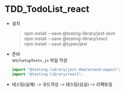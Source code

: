 
# TDD_TodoList_react

- 설치
    >npm install --save @testing-library/jest-dom  
    npm install --save @testing-library/react  
    npm install --save @types/jest


- 준비  
src/`setupTests.js` 파일 작성
    ```js
    import "@testing-library/jest-dom/extend-expect";  
    import "@testing-library/react";
    ```

- 테스팅(실패) -> 코드작성 -> 테스팅(성공) -> 리팩토링  

